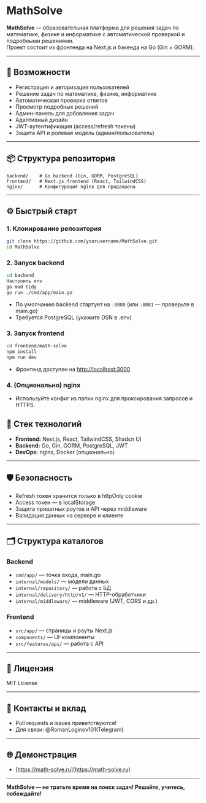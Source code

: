# MathSolve

**MathSolve** — образовательная платформа для решения задач по математике, физике и информатике с автоматической проверкой и подробными решениями.  
Проект состоит из фронтенда на Next.js и бэкенда на Go (Gin + GORM).

---

## 🚀 Возможности

- Регистрация и авторизация пользователей
- Решение задач по математике, физике, информатике
- Автоматическая проверка ответов
- Просмотр подробных решений
- Админ-панель для добавления задач
- Адаптивный дизайн
- JWT-аутентификация (access/refresh токены)
- Защита API и ролевая модель (админ/пользователь)

---

## 📦 Структура репозитория

```
backend/    # Go backend (Gin, GORM, PostgreSQL)
frontend/   # Next.js frontend (React, TailwindCSS)
nginx/      # Конфигурация nginx для продакшена
```

---

## ⚙️ Быстрый старт

### 1. Клонирование репозитория

```bash
git clone https://github.com/yourusername/MathSolve.git
cd MathSolve
```

### 2. Запуск backend

```bash
cd backend
Настроить env
go mod tidy
go run ./cmd/app/main.go
```

- По умолчанию backend стартует на `:8080` (или `:8081` — проверьте в main.go)
- Требуется PostgreSQL (укажите DSN в .env)

### 3. Запуск frontend

```bash
cd frontend/math-solve
npm install
npm run dev
```

- Фронтенд доступен на [http://localhost:3000](http://localhost:3000)

### 4. (Опционально) nginx

- Используйте конфиг из папки nginx для проксирования запросов и HTTPS.

## 🧩 Стек технологий

- **Frontend:** Next.js, React, TailwindCSS, Shadcn UI
- **Backend:** Go, Gin, GORM, PostgreSQL, JWT
- **DevOps:** nginx, Docker (опционально)

---

## 🛡️ Безопасность

- Refresh токен хранится только в httpOnly cookie
- Access токен — в localStorage
- Защита приватных роутов и API через middleware
- Валидация данных на сервере и клиенте

---

## 🗂️ Структура каталогов

### Backend

- `cmd/app/` — точка входа, main.go
- `internal/models/` — модели данных
- `internal/repository/` — работа с БД
- `internal/delivery/http/v1/` — HTTP-обработчики
- `internal/middleware/` — middleware (JWT, CORS и др.)

### Frontend

- `src/app/` — страницы и роуты Next.js
- `components/` — UI-компоненты
- `src/features/api/` — работа с API

---

## 📝 Лицензия

MIT License

---

## 🤝 Контакты и вклад

- Pull requests и issues приветствуются!
- Для связи: @RomanLoginov101(Telegram)

---

## 🌐 Демонстрация

- [https://math-solve.ru](https://math-solve.ru)

---

**MathSolve — не тратьте время на поиск задач! Решайте, учитесь, побеждайте!**
